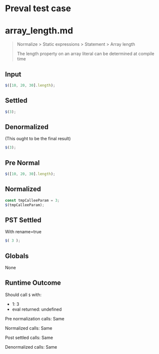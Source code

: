 # Preval test case

# array_length.md

> Normalize > Static expressions > Statement > Array length
>
> The length property on an array literal can be determined at compile time

## Input

`````js filename=intro
$([10, 20, 30].length);
`````

## Settled


`````js filename=intro
$(3);
`````

## Denormalized
(This ought to be the final result)

`````js filename=intro
$(3);
`````

## Pre Normal


`````js filename=intro
$([10, 20, 30].length);
`````

## Normalized


`````js filename=intro
const tmpCalleeParam = 3;
$(tmpCalleeParam);
`````

## PST Settled
With rename=true

`````js filename=intro
$( 3 );
`````

## Globals

None

## Runtime Outcome

Should call `$` with:
 - 1: 3
 - eval returned: undefined

Pre normalization calls: Same

Normalized calls: Same

Post settled calls: Same

Denormalized calls: Same
